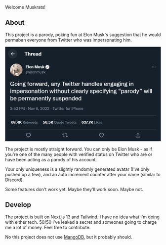 Welcome Muskrats!

## About

This project is a parody, poking fun at Elon Musk's suggestion that he would permaban everyone from Twitter who was impersonating him.

![Elon's Tweet](/elon-is-burning-twitter-down.png?raw=true)

The project is mostly straight forward. You can only be Elon Musk - as if you're one of the many people with verified status on Twitter who are or have been acting as a parody of his account.

Your only uniqueness is a slightly randomly generated avatar (I've only pushed up a few), and an auto increment counter after your name (similar to Discord).

Some features don't work yet. Maybe they'll work soon. Maybe not.

## Develop

The project is built on Next.js 13 and Tailwind. I have no idea what I'm doing with either tech. 50/50 I've leaked a secret and someones going to charge me a lot of money. Feel free to contribute.

No this project does not use [MangoDB](https://github.com/dcramer/mangodb), but it probably should.
